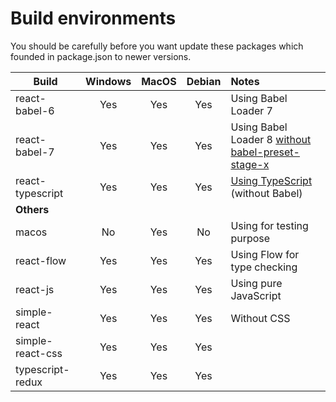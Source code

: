 # Build environments
You should be carefully before you want update these packages which founded in package.json to newer versions.

|Build|Windows|MacOS|Debian|Notes|
|---|:---:|:---:|:---:|:---|
|react-babel-6|Yes|Yes|Yes|Using Babel Loader 7|
|react-babel-7|Yes|Yes|Yes|Using Babel Loader 8 [without babel-preset-stage-x](https://babeljs.io/blog/2018/07/27/removing-babels-stage-presets)|
|react-typescript|Yes|Yes|Yes|[Using TypeScript](https://www.typescriptlang.org/docs/handbook/react-&-webpack.html) (without Babel)|
|**Others**|||||
|macos|No|Yes|No|Using for testing purpose|
|react-flow|Yes|Yes|Yes|Using Flow for type checking|
|react-js|Yes|Yes|Yes|Using pure JavaScript|
|simple-react|Yes|Yes|Yes|Without CSS|
|simple-react-css|Yes|Yes|Yes||
|typescript-redux|Yes|Yes|Yes||

